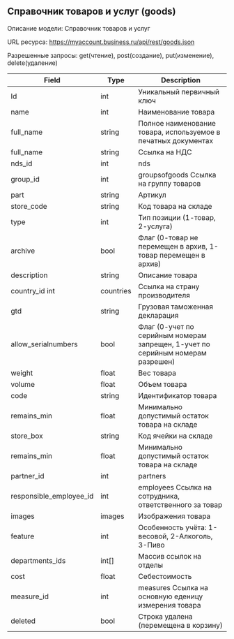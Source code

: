 ## Справочник товаров и услуг (goods)
Описание модели: Cправочник товаров и услуг

URL ресурса: https://myaccount.business.ru/api/rest/goods.json

Разрешенные запросы: get(чтение), post(создание), put(изменение), delete(удаление)

|Field|Type|Description
|-----|----|-----------|
|Id|int|Уникальный первичный ключ
|name|int|Наименование товара
|full_name|string|Полное наименование товара, используемое в печатных документах
|full_name|string|Ссылка на НДС
|nds_id|	int|		nds		
|group_id	|int|		groupsofgoods		Ссылка на группу товаров
|part	|string|				Артикул
|store_code	|string|				Код товара на складе
|type	|int	|			Тип позиции (1-товар, 2-услуга)
|archive|	bool|				Флаг (0-товар не перемещен в архив, 1-товар перемещен в архив)
|description|	string|				Описание товара
|country_id	int|	countries|		Ссылка на страну производителя
|gtd|	string|				Грузовая таможенная декларация
|allow_serialnumbers|	bool|				Флаг (0-учет по серийным номерам запрещен, 1-учет по серийным номерам разрешен)
|weight	|float|				Вес товара
|volume	|float|				Объем товара
|code|	string	|			Идентификатор товара
|remains_min|	float|				Минимально допустимый остаток товара на складе
|store_box|	string|				Код ячейки на складе
|remains_min|	float|				Минимально допустимый остаток товара на складе
|partner_id|	int|		partners|		Ссылка на поставщика
|responsible_employee_id|	int|		employees		Ссылка на сотрудника, ответственного за товар
|images|	images|				Изображения товара
|feature|	int|				Особенность учёта: 1-весовой, 2-Алкоголь, 3-Пиво
|departments_ids|	int[]	|			Массив ссылок на отделы
|cost|	float|				Себестоимость
|measure_id|	int|		measures		Ссылка на основную еденицу измерения товара
|deleted|	bool|				Строка удалена (перемещена в корзину)
